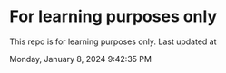 # For learning purposes only
This repo is for learning purposes only.
Last updated at

Monday, January 8, 2024 9:42:35 PM

